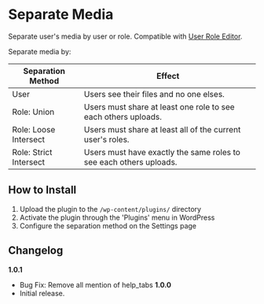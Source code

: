 # Separate Media

Separate user's media by user or role. Compatible with [User Role Editor](https://wordpress.org/plugins/user-role-editor/).

Separate media by:

Separation Method | Effect
----------------- | ------
User | Users see their files and no one elses.
Role:  Union | Users must share at least one role to see each others uploads.
Role:  Loose Intersect | Users must share at least all of the current user's roles. 
Role:  Strict Intersect | Users must have exactly the same roles to see each others uploads. 

## How to Install

1. Upload the plugin to the `/wp-content/plugins/` directory
1. Activate the plugin through the 'Plugins' menu in WordPress
1. Configure the separation method on the Settings page

## Changelog

**1.0.1**
* Bug Fix:  Remove all mention of help_tabs
**1.0.0**
* Initial release.
